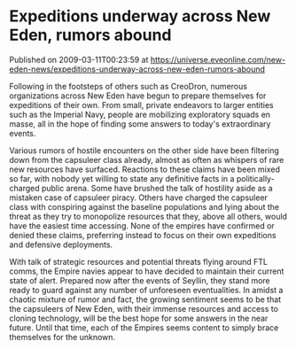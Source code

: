 # Expeditions underway across New Eden, rumors abound
Published on 2009-03-11T00:23:59 at https://universe.eveonline.com/new-eden-news/expeditions-underway-across-new-eden-rumors-abound

Following in the footsteps of others such as CreoDron, numerous organizations across New Eden have begun to prepare themselves for expeditions of their own. From small, private endeavors to larger entities such as the Imperial Navy, people are mobilizing exploratory squads en masse, all in the hope of finding some answers to today's extraordinary events.

Various rumors of hostile encounters on the other side have been filtering down from the capsuleer class already, almost as often as whispers of rare new resources have surfaced. Reactions to these claims have been mixed so far, with nobody yet willing to state any definitive facts in a politically-charged public arena. Some have brushed the talk of hostility aside as a mistaken case of capsuleer piracy. Others have charged the capsuleer class with conspiring against the baseline populations and lying about the threat as they try to monopolize resources that they, above all others, would have the easiest time accessing. None of the empires have confirmed or denied these claims, preferring instead to focus on their own expeditions and defensive deployments. 

With talk of strategic resources and potential threats flying around FTL comms, the Empire navies appear to have decided to maintain their current state of alert. Prepared now after the events of Seyllin, they stand more ready to guard against any number of unforeseen eventualities. In amidst a chaotic mixture of rumor and fact, the growing sentiment seems to be that the capsuleers of New Eden, with their immense resources and access to cloning technology, will be the best hope for some answers in the near future. Until that time, each of the Empires seems content to simply brace themselves for the unknown.

